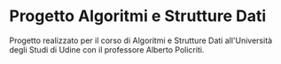 # Progetto Algoritmi e Strutture Dati
Progetto realizzato per il corso di Algoritmi e Strutture Dati all'Università degli Studi di Udine con il professore Alberto Policriti.

